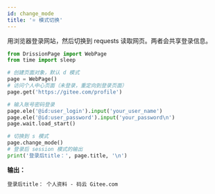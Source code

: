 ```yaml
---
id: change_mode
title: '⭐ 模式切换' 
---
```


用浏览器登录网站，然后切换到 requests 读取网页。两者会共享登录信息。

```python
from DrissionPage import WebPage
from time import sleep

# 创建页面对象，默认 d 模式
page = WebPage()  
# 访问个人中心页面（未登录，重定向到登录页面）
page.get('https://gitee.com/profile')  

# 输入账号密码登录
page.ele('@id:user_login').input('your_user_name')  
page.ele('@id:user_password').input('your_password\n')
page.wait.load_start()

# 切换到 s 模式
page.change_mode()  
# 登录后 session 模式的输出
print('登录后title：', page.title, '\n')  
```

**输出：**

```shell
登录后title： 个人资料 - 码云 Gitee.com
```